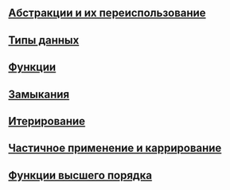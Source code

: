 ## [Абстракции и их переиспользование](https://github.com/HowProgrammingWorks/Reusable)

## [Типы данных](https://github.com/HowProgrammingWorks/DataTypes)

## [Функции](https://github.com/HowProgrammingWorks/Function)

## [Замыкания](https://github.com/HowProgrammingWorks/Closure)

## [Итерирование](https://github.com/HowProgrammingWorks/Iteration)

## [Частичное применение и каррирование](https://github.com/HowProgrammingWorks/PartialApplication)

## [Функции высшего порядка](https://github.com/HowProgrammingWorks/HigherOrderFunction)
